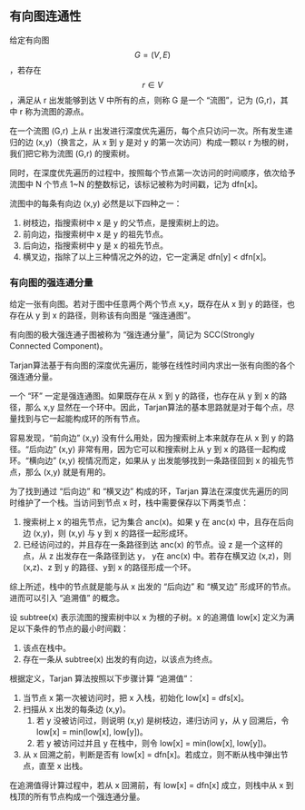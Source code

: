 ## 有向图连通性

给定有向图$$G=(V,E)$$，若存在$$r \in V$$，满足从 r 出发能够到达 V 中所有的点，则称 G 是一个 “流图”，记为 (G,r)，其中 r 称为流图的源点。

在一个流图 (G,r) 上从 r 出发进行深度优先遍历，每个点只访问一次。所有发生递归的边 (x,y)（换言之，从 x 到 y 是对 y 的第一次访问）构成一颗以 r 为根的树，我们把它称为流图 (G,r) 的搜索树。

同时，在深度优先遍历的过程中，按照每个节点第一次访问的时间顺序，依次给予流图中 N 个节点 1~N 的整数标记，该标记被称为时间戳，记为 dfn[x]。

流图中的每条有向边 (x,y) 必然是以下四种之一：

1. 树枝边，指搜索树中 x 是 y 的父节点，是搜索树上的边。
2. 前向边，指搜索树中 x 是 y 的祖先节点。
3. 后向边，指搜索树中 y 是 x 的祖先节点。
4. 横叉边，指除了以上三种情况之外的边，它一定满足 dfn[y] < dfn[x]。

### 有向图的强连通分量

给定一张有向图。若对于图中任意两个两个节点 x,y，既存在从 x 到 y 的路径，也存在从 y 到 x 的路径，则称该有向图是 “强连通图”。

有向图的极大强连通子图被称为 “强连通分量”，简记为 SCC(Strongly Connected Component)。

Tarjan算法基于有向图的深度优先遍历，能够在线性时间内求出一张有向图的各个强连通分量。

一个 “环” 一定是强连通图。如果既存在从 x 到 y 的路径，也存在从 y 到 x 的路径，那么 x,y 显然在一个环中。因此，Tarjan算法的基本思路就是对于每个点，尽量找到与它一起能构成环的所有节点。

容易发现，“前向边” (x,y) 没有什么用处，因为搜索树上本来就存在从 x 到 y 的路径。“后向边” (x,y) 非常有用，因为它可以和搜索树上从 y 到 x 的路径一起构成环。“横向边” (x,y) 视情况而定，如果从 y 出发能够找到一条路径回到 x 的祖先节点，那么 (x,y) 就是有用的。

为了找到通过 “后向边” 和 “横叉边” 构成的环，Tarjan 算法在深度优先遍历的同时维护了一个栈。当访问到节点 x 时，栈中需要保存以下两类节点：

1. 搜索树上 x 的祖先节点，记为集合 anc(x)。如果 y 在 anc(x) 中，且存在后向边 (x,y)，则 (x,y) 与 y 到 x 的路径一起形成环。
2. 已经访问过的，并且存在一条路径到达 anc(x) 的节点。设 z 是一个这样的点，从 z 出发存在一条路径到达 y， y在 anc(x) 中。若存在横叉边 (x,z)，则 (x,z)、z 到 y 的路径、y到 x 的路径形成一个环。

综上所述，栈中的节点就是能与从 x 出发的 “后向边” 和 “横叉边” 形成环的节点。进而可以引入 “追溯值” 的概念。

设 subtree(x) 表示流图的搜索树中以 x 为根的子树。x 的追溯值 low[x] 定义为满足以下条件的节点的最小时间戳：

1. 该点在栈中。
2. 存在一条从 subtree(x) 出发的有向边，以该点为终点。

根据定义，Tarjan 算法按照以下步骤计算 “追溯值”：

1. 当节点 x 第一次被访问时，把 x 入栈，初始化 low[x] = dfs[x]。
2. 扫描从 x 出发的每条边 (x,y)。
    1. 若 y 没被访问过，则说明 (x,y) 是树枝边，递归访问 y，从 y 回溯后，令 low[x] = min(low[x], low[y])。
    2. 若 y 被访问过并且 y 在栈中，则令 low[x] = min(low[x], low[y])。
3. 从 x 回溯之前，判断是否有 low[x] = dfn[x]。若成立，则不断从栈中弹出节点，直至 x 出栈。

在追溯值得计算过程中，若从 x 回溯前，有 low[x] = dfn[x] 成立，则栈中从 x 到栈顶的所有节点构成一个强连通分量。